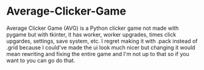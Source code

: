 # Average-Clicker-Game
Average Clicker Game (AVG) is a Python clicker game not made with pygame but with tkinter, it has worker, worker upgrades, times click upgardes, settings, save system, etc.
I regret making it with .pack instead of .grid because I could've made the ui look much nicer but changing it would mean rewriting and fixing the entire game and I'm not up to that so if you want to you can go do that.



